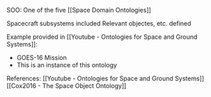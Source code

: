 SOO: One of the five [[Space Domain Ontologies]]

Spacecraft subsystems included
Relevant objectes, etc. defined

Example provided in [[Youtube - Ontologies for Space and Ground Systems]]:
 - GOES-16 Mission
 - This is an instance of this ontology

References:
[[Youtube - Ontologies for Space and Ground Systems]]
[[Cox2016 - The Space Object Ontology]]